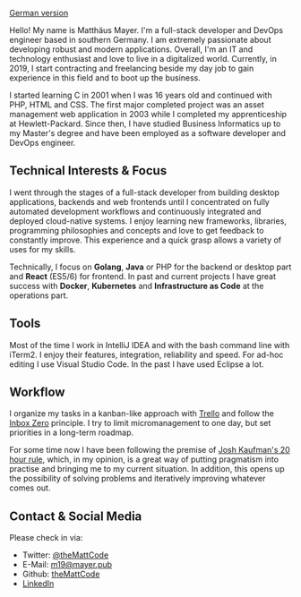[German version](/)

Hello! My name is Matthäus Mayer. I'm a full-stack developer and DevOps engineer based in southern Germany. I am extremely passionate about developing robust and modern applications. Overall, I'm an IT and technology enthusiast and love to live in a digitalized world. Currently, in 2019, I start contracting and freelancing beside my day job to gain experience in this field and to boot up the business.

I started learning C in 2001 when I was 16 years old and continued with PHP, HTML and CSS. The first major completed project was an asset management web application in 2003 while I completed my apprenticeship at Hewlett-Packard. Since then, I have studied Business Informatics up to my Master's degree and have been employed as a software developer and DevOps engineer.

## Technical Interests & Focus

I went through the stages of a full-stack developer from building desktop applications, backends and web frontends until I concentrated on fully automated development workflows and continuously integrated and deployed cloud-native systems. I enjoy learning new frameworks, libraries, programming philosophies and concepts and love to get feedback to constantly improve. This experience and a quick grasp allows a variety of uses for my skills.

Technically, I focus on **Golang**, **Java** or PHP for the backend or desktop part and **React** (ES5/6) for frontend.  In past and current projects I have great success with **Docker**, **Kubernetes** and **Infrastructure as Code** at the operations part.

## Tools

Most of the time I work in IntelliJ IDEA and with the bash command line with iTerm2. I enjoy their features, integration, reliability and speed. For ad-hoc editing I use Visual Studio Code. In the past I have used Eclipse a lot.

## Workflow

I organize my tasks in a kanban-like approach with [Trello](https://trello.com) and follow the [Inbox Zero](https://youtu.be/z9UjeTMb3Yk) principle. I try to limit micromanagement to one day, but set priorities in a long-term roadmap.

For some time now I have been following the premise of [Josh Kaufman's 20 hour rule](https://www.youtube.com/watch?v=5MgBikgcWnY), which, in my opinion, is a great way of putting pragmatism into practise and bringing me to my current situation. In addition, this opens up the possibility of solving problems and iteratively improving whatever comes out.

## Contact & Social Media

Please check in via:
 * Twitter: [@theMattCode](https://twitter.com/theMattCode)
 * E-Mail: m19@mayer.pub
 * Github: [theMattCode](https://github.com/theMattCode)
 * [LinkedIn](https://www.linkedin.com/in/matthäus-mayer-714272148/)

